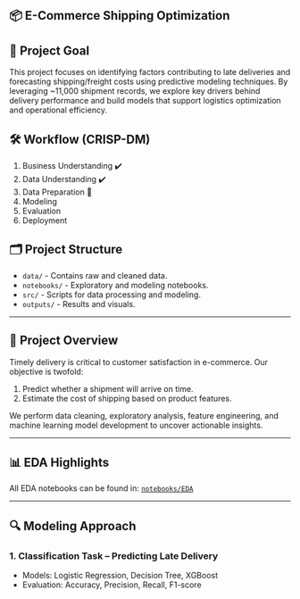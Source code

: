 ## 📦 E-Commerce Shipping Optimization

## 🎯 Project Goal
This project focuses on identifying factors contributing to late deliveries and forecasting shipping/freight costs using predictive modeling techniques. By leveraging ~11,000 shipment records, we explore key drivers behind delivery performance and build models that support logistics optimization and operational efficiency.

## 🛠️ Workflow (CRISP-DM)
1. Business Understanding ✔️
2. Data Understanding ✔️
3. Data Preparation 🔄
4. Modeling
5. Evaluation
6. Deployment

## 🗂️ Project Structure
- `data/` - Contains raw and cleaned data.
- `notebooks/` - Exploratory and modeling notebooks.
- `src/` - Scripts for data processing and modeling.
- `outputs/` - Results and visuals.

---

## 📌 Project Overview

Timely delivery is critical to customer satisfaction in e-commerce. Our objective is twofold:
1. Predict whether a shipment will arrive on time.
2. Estimate the cost of shipping based on product features.

We perform data cleaning, exploratory analysis, feature engineering, and machine learning model development to uncover actionable insights.

---

## 📊 EDA Highlights



All EDA notebooks can be found in: [`notebooks/EDA`](notebooks/EDA)

---

## 🔍 Modeling Approach

### 1. **Classification Task** – Predicting Late Delivery
- Models: Logistic Regression, Decision Tree, XGBoost
- Evaluation: Accuracy, Precision, Recall, F1-score

